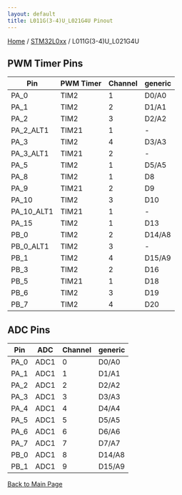 ```yaml
---
layout: default
title: L011G(3-4)U_L021G4U Pinout
---
```


[Home](../../index.md) / [STM32L0xx](../index.md) / L011G(3-4)U_L021G4U

## PWM Timer Pins

| Pin | PWM Timer | Channel | generic |
| --- | --- | --- | --- |
| PA_0 | TIM2 | 1 | D0/A0 |
| PA_1 | TIM2 | 2 | D1/A1 |
| PA_2 | TIM2 | 3 | D2/A2 |
| PA_2_ALT1 | TIM21 | 1 | - |
| PA_3 | TIM2 | 4 | D3/A3 |
| PA_3_ALT1 | TIM21 | 2 | - |
| PA_5 | TIM2 | 1 | D5/A5 |
| PA_8 | TIM2 | 1 | D8 |
| PA_9 | TIM21 | 2 | D9 |
| PA_10 | TIM2 | 3 | D10 |
| PA_10_ALT1 | TIM21 | 1 | - |
| PA_15 | TIM2 | 1 | D13 |
| PB_0 | TIM2 | 2 | D14/A8 |
| PB_0_ALT1 | TIM2 | 3 | - |
| PB_1 | TIM2 | 4 | D15/A9 |
| PB_3 | TIM2 | 2 | D16 |
| PB_5 | TIM21 | 1 | D18 |
| PB_6 | TIM2 | 3 | D19 |
| PB_7 | TIM2 | 4 | D20 |


## ADC Pins

| Pin | ADC | Channel | generic |
| --- | --- | --- | --- |
| PA_0 | ADC1 | 0 | D0/A0 |
| PA_1 | ADC1 | 1 | D1/A1 |
| PA_2 | ADC1 | 2 | D2/A2 |
| PA_3 | ADC1 | 3 | D3/A3 |
| PA_4 | ADC1 | 4 | D4/A4 |
| PA_5 | ADC1 | 5 | D5/A5 |
| PA_6 | ADC1 | 6 | D6/A6 |
| PA_7 | ADC1 | 7 | D7/A7 |
| PB_0 | ADC1 | 8 | D14/A8 |
| PB_1 | ADC1 | 9 | D15/A9 |


[Back to Main Page](../../index.md)